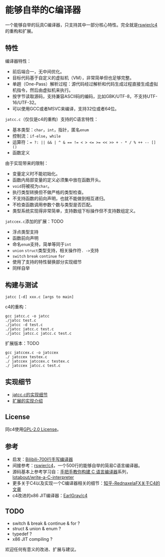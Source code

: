 # 能够自举的C编译器

一个能够自举的玩具C编译器，只支持其中一部分核心特性。完全就是[rswier/c4](https://github.com/rswier/c4)的重构和扩展。

## 特性

编译器特性：
- 前后端合一，无中间优化。
- 目标代码基于自定义的虚拟机（VM），非常简单但也足够完整。
- 单趟（One-Pass）解析过程：源代码经过解析和代码生成过程直接生成虚拟机指令，然后由虚拟机来执行。
- 按字节读取源码，支持兼容ASCII码的编码，比如GBK/UTF-8，不支持UTF-16/UTF-32。
- 可以使用GCC或者MSVC来编译，支持32位或者64位。

`jatcc.c`（仅仅是c4的重构）支持的C语言特性：
- 基本类型：`char`，`int`，指针，匿名`enum`
- 控制流：`if-else`，`while`
- 运算符：`= ?: || && | ^ & == != < > <= >= << >> + - * / % ++ -- [] ()`
- 函数定义

由于实现带来的限制：
- 变量定义时不能初始化。
- 函数内局部变量的定义必须集中放在函数开头。
- `void`将被视为`char`。
- 执行类型转换但不做严格的类型检查。
- 不支持函数的前向声明，也就不能做到相互递归。
- 不检查函数调用参数个数与类型是否匹配。
- 类型系统实现得非常简单，支持数组下标操作但不支持数组定义。

`jatccex.c`添加的扩展：TODO
- 浮点类型支持
- 函数前向声明
- 命名`enum`支持，简单等同于`int`
- `union` `struct`类型支持，相关操作符`. ->`支持
- `switch` `break` `continue` `for`
- 使用了支持的特性替换部分实现细节
- 同样自举

## 构建与测试

```shell
jatcc [-d] xxx.c [args to main]
```

c4的重构：

```shell
gcc jatcc.c -o jatcc
./jatcc test.c
./jatcc -d test.c
./jatcc jatcc.c test.c
./jatcc jatcc.c jatcc.c test.c
```

扩展版本：TODO
```shell
gcc jatccex.c -o jatccex
./ jatccex testex.c
./ jatccex jatccex.c testex.c
./ jatccex jatcc.c test.c
```

## 实现细节

- [jatcc.c的实现细节](jatcc.md)
- [扩展的实现介绍](jatccex.md)

## License

同c4使用[GPL-2.0 License](LICENSE)。

## 参考

- 启发：[Bilibili-700行手写编译器](https://www.bilibili.com/video/BV1Kf4y1V783)
- 间接参考：[rswier/c4](https://github.com/rswier/c4)，一个500行的能够自举的简易C语言编译器。
- 源码基本上参考学习自：[手把手教你构建 C 语言编译器](https://lotabout.me/2015/write-a-C-interpreter-0/)系列，[lotabout/write-a-C-interpreter](https://github.com/lotabout/write-a-C-interpreter)
- 更多关于C4以及实现一个C编译器相关的细节：[知乎-RednaxelaFX关于C4的文章](https://www.zhihu.com/question/28249756/answer/84307453)
- c4改进的x86 JIT编译器：[EarlGray/c4](https://github.com/EarlGray/c4)

## TODO

- switch & break & continue & for ?
- struct & union & enum  ?
- typedef ?
- x86 JIT compiling ?

欢迎任何有意义的改进、扩展与建议。
